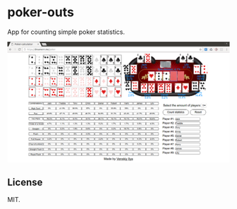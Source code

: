# poker-outs

App for counting simple poker statistics.

 [![](poker-calculator.png)](http://dreamerrr.me/poker)

## License

MIT.
